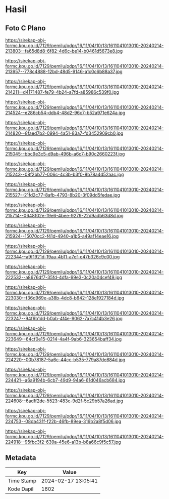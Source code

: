 # Hasil

## Foto C Plano

https://sirekap-obj-formc.kpu.go.id/7129/pemilu/pdpr/16/11/04/10/13/1611041013010-20240214-213803--fa65d8d8-6f82-4d6c-be14-b0461d5673e8.jpg

https://sirekap-obj-formc.kpu.go.id/7129/pemilu/pdpr/16/11/04/10/13/1611041013010-20240214-213957--778c4888-12bd-48d5-9146-a1c0c6b88a37.jpg

https://sirekap-obj-formc.kpu.go.id/7129/pemilu/pdpr/16/11/04/10/13/1611041013010-20240214-214211--d4171487-fe79-4b24-a7fd-a85986c539f0.jpg

https://sirekap-obj-formc.kpu.go.id/7129/pemilu/pdpr/16/11/04/10/13/1611041013010-20240214-214524--e286cb54-ddb4-48d2-96c7-b52a971e624a.jpg

https://sirekap-obj-formc.kpu.go.id/7129/pemilu/pdpr/16/11/04/10/13/1611041013010-20240214-214820--8faed7b2-0994-4a51-83a7-fd3452909cb0.jpg

https://sirekap-obj-formc.kpu.go.id/7129/pemilu/pdpr/16/11/04/10/13/1611041013010-20240214-215045--bbc9e3c5-d9ab-496b-a6c7-b90c2660223f.jpg

https://sirekap-obj-formc.kpu.go.id/7129/pemilu/pdpr/16/11/04/10/13/1611041013010-20240214-215243--08f2bb77-006c-4c3b-b3f0-8b78a4d52aac.jpg

https://sirekap-obj-formc.kpu.go.id/7129/pemilu/pdpr/16/11/04/10/13/1611041013010-20240214-215527--21fd2c77-8afb-4793-8b20-3f09dd5fedae.jpg

https://sirekap-obj-formc.kpu.go.id/7129/pemilu/pdpr/16/11/04/10/13/1611041013010-20240214-215714--0648f02e-f9e6-4bee-9279-22d9adb63d8d.jpg

https://sirekap-obj-formc.kpu.go.id/7129/pemilu/pdpr/16/11/04/10/13/1611041013010-20240214-215924--15070cc2-f41d-4940-a1b5-a49af14eae16.jpg

https://sirekap-obj-formc.kpu.go.id/7129/pemilu/pdpr/16/11/04/10/13/1611041013010-20240214-222344--a9f1921d-19aa-4b11-a7ef-e47b326c9c00.jpg

https://sirekap-obj-formc.kpu.go.id/7129/pemilu/pdpr/16/11/04/10/13/1611041013010-20240214-222532--a8676df7-35fd-4dfa-99e3-0c20a04cef49.jpg

https://sirekap-obj-formc.kpu.go.id/7129/pemilu/pdpr/16/11/04/10/13/1611041013010-20240214-223030--f36d969e-a38b-4dc8-b642-128e1927184d.jpg

https://sirekap-obj-formc.kpu.go.id/7129/pemilu/pdpr/16/11/04/10/13/1611041013010-20240214-223247--94f6b1dd-b0ab-4f4e-9062-7a7c414b3e26.jpg

https://sirekap-obj-formc.kpu.go.id/7129/pemilu/pdpr/16/11/04/10/13/1611041013010-20240214-223649--64cf0e15-0214-4a4f-9ab6-323654baff34.jpg

https://sirekap-obj-formc.kpu.go.id/7129/pemilu/pdpr/16/11/04/10/13/1611041013010-20240214-224220--00b78187-5a6c-44cc-b535-779a87de884d.jpg

https://sirekap-obj-formc.kpu.go.id/7129/pemilu/pdpr/16/11/04/10/13/1611041013010-20240214-224421--a6a9194b-6cb7-49d9-94a6-61d046acb684.jpg

https://sirekap-obj-formc.kpu.go.id/7129/pemilu/pdpr/16/11/04/10/13/1611041013010-20240214-224608--6adff2de-5523-483c-9d2f-5c29b57a26ad.jpg

https://sirekap-obj-formc.kpu.go.id/7129/pemilu/pdpr/16/11/04/10/13/1611041013010-20240214-224753--08da431f-f22b-46fb-89ea-316b2a8f5d06.jpg

https://sirekap-obj-formc.kpu.go.id/7129/pemilu/pdpr/16/11/04/10/13/1611041013010-20240214-224918--95fbc3f2-639a-45e6-a13b-b8a66c9f5c57.jpg


## Metadata

| Key        | Value               |
| ---------- | ------------------- |
| Time Stamp | 2024-02-17 13:05:41 |
| Kode Dapil | 1602                |




